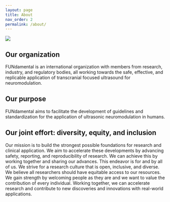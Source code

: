 ```yaml
---
layout: page
title: About
nav_order: 2
permalink: /about/
---
```

![](../media/AboutUs.png)


## Our organization
FUNdamental is an international organization with members from research, industry, and regulatory bodies, all working towards the safe, effective, and replicable application of transcranial focused ultrasound for neuromodulation.

## Our purpose
FUNdamental aims to facilitate the development of guidelines and standardization for the application of ultrasonic neuromodulation in humans.

## Our joint effort: diversity, equity, and inclusion
Our mission is to build the strongest possible foundations for research and clinical application. We aim to accelerate these developments by advancing safety, reporting, and reproducibility of research. We can achieve this by working together and sharing our advances. This endeavor is for and by all of us. We strive for a research culture that is open, inclusive, and diverse. We believe all researchers should have equitable access to our resources. We gain strength by welcoming people as they are and we want to value the contribution of every individual. Working together, we can accelerate research and contribute to new discoveries and innovations with real-world applications.
